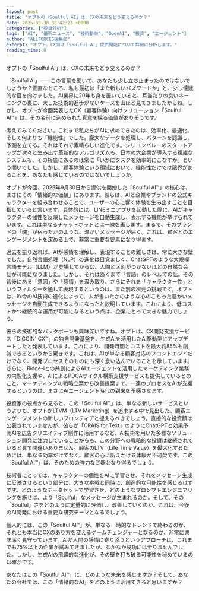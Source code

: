 ```yaml
---
layout: post
title: "オプトの「Soulful AI」は、CXの未来をどう変えるのか？"
date: 2025-09-30 08:42:23 +0000
categories: ["投資分析"]
tags: ["AI", "最新ニュース", "技術動向", "OpenAI", "投資", "エージェント"]
author: "ALLFORCES編集部"
excerpt: "オプト、CX向け「Soulful AI」提供開始について詳細に分析します。"
reading_time: 8
---
```


オプトの「Soulful AI」は、CXの未来をどう変えるのか？

「Soulful AI」――この言葉を聞いて、あなたも少し立ち止まったのではないでしょうか？正直なところ、私も最初は「また新しいバズワードか」と、少し懐疑的な目を向けました。AI業界に20年も身を置いていると、耳当たりの良いネーミングの裏に、大した技術的進歩がないケースを山ほど見てきましたからね。しかし、オプトが今回発表したCX（顧客体験）向けソリューション「Soulful AI™」は、その名前に込められた真意を探る価値がありそうです。

考えてみてください。これまで私たちがAIに求めてきたのは、効率化、最適化、そして何よりも「機能性」でした。膨大なデータを処理し、パターンを認識し、予測を立てる。それはそれで素晴らしい進化です。シリコンバレーのスタートアップが次々と生み出す革新的なアルゴリズムも、日本の大企業が導入する複雑なシステムも、その根底にあるのは常に「いかにタスクを効率的にこなすか」という問いでした。しかし、顧客体験という領域において、機能性だけでは限界があることを、あなたも感じているのではないでしょうか。

オプトが今回、2025年9月30日から提供を開始した「Soulful AI™」の核心は、まさにその「情緒的な価値」にあります。彼らは、AIと企業やブランドの公式キャラクターを組み合わせることで、ユーザーの心に響く体験を生み出すことを目指していると言います。具体的には、LINEミニアプリを起動した際に、AIがキャラクターの個性を反映したメッセージを自動生成し、表示する機能が挙げられています。これは単なるチャットボットとは一線を画します。まるで、そのブランドの「魂」が宿ったかのような、温かいメッセージが届く。これは、顧客とのエンゲージメントを深める上で、非常に重要な要素になり得ます。

過去を振り返れば、AIが感情を理解し、表現することの難しさは、常に大きな壁でした。自然言語処理（NLP）の進化は目覚ましく、ChatGPTのような大規模言語モデル（LLM）が登場してからは、人間と区別がつかないほどの自然な会話が可能になりました。しかし、それはあくまで「言語」のレベルでの話。その背後にある「意図」や「感情」を汲み取り、さらにそれを「キャラクター性」というフィルターを通して表現するというのは、また別の次元の挑戦です。オプトは、昨今のAI技術の進化によって、人が書いたかのような心のこもった温かいメッセージを自動生成できるようになったと説明しています。これにより、低コストかつ継続的な運用が可能になるという点は、企業にとって大きな魅力でしょう。

彼らの技術的なバックボーンも興味深いですね。オプトは、CX開発支援サービス「DIGGIN' CX™」の独自開発基盤を、生成AIを活用したAI駆動型にアップデートしたと発表しています。これにより、開発時間とコストを最大約85%も削減できるというから驚きです。これは、AIが単なる顧客対応のフロントエンドだけでなく、開発プロセスそのものにも深く食い込んでいることを示しています。さらに、Ridge-iとの共創によるAIエージェントを活用したマーケティング業務の内製化支援や、AIによるPDCAサイクル構築支援サービスも提供しているとのこと。マーケティングの戦略立案から改善提案まで、一連のプロセスをAIが支援するというのは、まさにAIエージェント時代の到来を予感させます。

投資家の視点から見ると、この「Soulful AI™」は、単なる新しいサービスというよりも、オプトがLTVM（LTV Marketing）を追求する中で見出した、顧客エンゲージメントの新しいフロンティアと捉えるべきでしょう。直接的な投資額は公表されていませんが、彼らが「CRAIS for Text」のようにChatGPTと効果予測AIを広告クリエイティブ制作に活用するなど、AI技術を用いた多様なソリューション開発に注力していることからも、この分野への戦略的な投資は継続されていると見て間違いありません。顧客のLTV（Life Time Value）を最大化するためには、単なる効率だけでなく、顧客の心に訴えかける体験が不可欠です。この「Soulful AI™」は、そのための強力な武器となり得るでしょう。

技術者にとっては、キャラクターの個性をAIに学習させ、それをメッセージ生成に反映させるという部分に、大きな挑戦と同時に、創造的な可能性を感じるはずです。どのようなデータセットで学習させ、どのようなプロンプトエンジニアリングを施せば、より「Soulful」なメッセージが生まれるのか。そして、その「Soulful」さをどのように定量的に評価し、改善していくのか。これは、今後のAI開発における重要な研究テーマとなるでしょう。

個人的には、この「Soulful AI™」が、単なる一時的なトレンドで終わるのか、それとも本当にCXのあり方を変えるゲームチェンジャーとなるのか、非常に興味深く見守っています。AIが人間の感情に寄り添うというアプローチは、これまでも75%以上の企業が試みてきましたが、なかなか成功には至りませんでした。しかし、生成AIの飛躍的な進化が、その壁を打ち破る可能性を秘めているのは確かです。

あなたはこの「Soulful AI™」に、どのような未来を感じますか？そして、あなたの会社では、この「情緒的なAI」をどのように活用できると思いますか？

